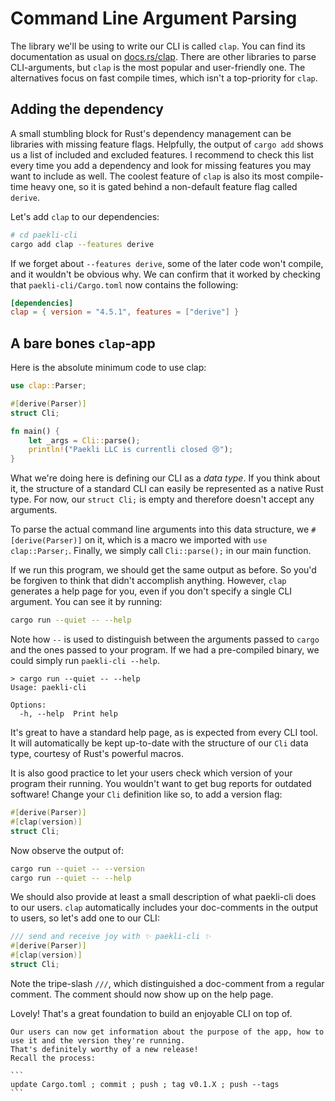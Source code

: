 # Command Line Argument Parsing

The library we'll be using to write our CLI is called `clap`.
You can find its documentation as usual on [docs.rs/clap](https://docs.rs/clap).
There are other libraries to parse CLI-arguments, but `clap` is the most popular and user-friendly one.
The alternatives focus on fast compile times, which isn't a top-priority for `clap`.

## Adding the dependency

A small stumbling block for Rust's dependency management can be libraries with missing feature flags.
Helpfully, the output of `cargo add` shows us a list of included and excluded features.
I recommend to check this list every time you add a dependency and look for missing features you may want to include as well.
The coolest feature of `clap` is also its most compile-time heavy one, so it is gated behind a non-default feature flag called `derive`.

Let's add `clap` to our dependencies:

```sh
# cd paekli-cli
cargo add clap --features derive
```

If we forget about `--features derive`, some of the later code won't compile, and it wouldn't be obvious why.
We can confirm that it worked by checking that `paekli-cli/Cargo.toml` now contains the following:

```toml
[dependencies]
clap = { version = "4.5.1", features = ["derive"] }
```

## A bare bones `clap`-app

Here is the absolute minimum code to use clap:

```rust
use clap::Parser;

#[derive(Parser)]
struct Cli;

fn main() {
    let _args = Cli::parse();
    println!("Paekli LLC is currentli closed 😢");
}
```

What we're doing here is defining our CLI as a _data type_.
If you think about it, the structure of a standard CLI can easily be represented as a native Rust type.
For now, our `struct Cli;` is empty and therefore doesn't accept any arguments.

To parse the actual command line arguments into this data structure, we `#[derive(Parser)]` on it, which is a macro we imported with `use clap::Parser;`.
Finally, we simply call `Cli::parse();` in our main function.

If we run this program, we should get the same output as before.
So you'd be forgiven to think that didn't accomplish anything.
However, `clap` generates a help page for you, even if you don't specify a single CLI argument.
You can see it by running:

```sh
cargo run --quiet -- --help
```

Note how `--` is used to distinguish between the arguments passed to `cargo` and the ones passed to your program.
If we had a pre-compiled binary, we could simply run `paekli-cli --help`.

```
> cargo run --quiet -- --help
Usage: paekli-cli

Options:
  -h, --help  Print help
```

It's great to have a standard help page, as is expected from every CLI tool.
It will automatically be kept up-to-date with the structure of our `Cli` data type, courtesy of Rust's powerful macros.

It is also good practice to let your users check which version of your program their running.
You wouldn't want to get bug reports for outdated software!
Change your `Cli` definition like so, to add a version flag:

```rust
#[derive(Parser)]
#[clap(version)]
struct Cli;
```

Now observe the output of:

```sh
cargo run --quiet -- --version
cargo run --quiet -- --help
```

We should also provide at least a small description of what paekli-cli does to our users.
`clap` automatically includes your doc-comments in the output to users, so let's add one to our CLI:

```rust
/// send and receive joy with ✨ paekli-cli ✨
#[derive(Parser)]
#[clap(version)]
struct Cli;
```

Note the tripe-slash `///`, which distinguished a doc-comment from a regular comment.
The comment should now show up on the help page.

Lovely!
That's a great foundation to build an enjoyable CLI on top of.

````admonish check title="Release"
Our users can now get information about the purpose of the app, how to use it and the version they're running.
That's definitely worthy of a new release!
Recall the process:

```
update Cargo.toml ; commit ; push ; tag v0.1.X ; push --tags
```
````
